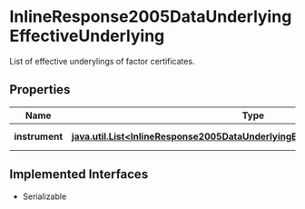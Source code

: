 

# InlineResponse2005DataUnderlyingEffectiveUnderlying

List of effective underylings of factor certificates.

## Properties

Name | Type | Description | Notes
------------ | ------------- | ------------- | -------------
**instrument** | [**java.util.List&lt;InlineResponse2005DataUnderlyingEffectiveUnderlyingInstrument&gt;**](InlineResponse2005DataUnderlyingEffectiveUnderlyingInstrument.md) | Underlying instruments. |  [optional]


## Implemented Interfaces

* Serializable


